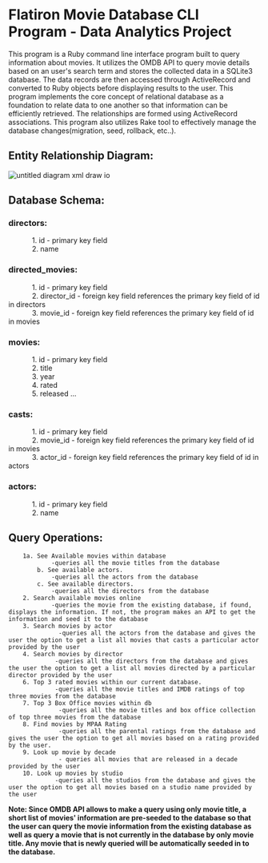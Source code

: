# Flatiron Movie Database CLI Program - Data Analytics Project

This program is a Ruby command line interface program built to query information about movies. It utilizes the OMDB API to query movie details based on an user's search term and stores the collected data in a SQLite3 database. The data records are then accessed through ActiveRecord and converted to Ruby objects before displaying results to the user. This program implements the core concept of relational database as a foundation to relate data to one another so that information can be efficiently retrieved. The relationships are formed using ActiveRecord associations. This program also utilizes Rake tool to effectively manage the database changes(migration, seed, rollback, etc..).

## Entity Relationship Diagram:
![untitled diagram xml draw io](https://user-images.githubusercontent.com/24445922/39028854-e55e380c-4426-11e8-88cf-d2ab005d6b76.png)


## Database Schema:
### directors:  <br />
&nbsp;&nbsp;&nbsp;&nbsp;&nbsp;&nbsp;&nbsp;&nbsp;&nbsp;&nbsp;&nbsp;&nbsp;1. id - primary key field <br />
&nbsp;&nbsp;&nbsp;&nbsp;&nbsp;&nbsp;&nbsp;&nbsp;&nbsp;&nbsp;&nbsp;&nbsp;2. name <br />
### directed_movies: <br />
&nbsp;&nbsp;&nbsp;&nbsp;&nbsp;&nbsp;&nbsp;&nbsp;&nbsp;&nbsp;&nbsp;&nbsp;1. id - primary key field <br />
&nbsp;&nbsp;&nbsp;&nbsp;&nbsp;&nbsp;&nbsp;&nbsp;&nbsp;&nbsp;&nbsp;&nbsp;2. director_id - foreign key field references the primary key field of id in directors <br />
&nbsp;&nbsp;&nbsp;&nbsp;&nbsp;&nbsp;&nbsp;&nbsp;&nbsp;&nbsp;&nbsp;&nbsp;3. movie_id - foreign key field references the primary key field of id in movies <br />
### movies: <br />
&nbsp;&nbsp;&nbsp;&nbsp;&nbsp;&nbsp;&nbsp;&nbsp;&nbsp;&nbsp;&nbsp;&nbsp;1. id - primary key field <br />
&nbsp;&nbsp;&nbsp;&nbsp;&nbsp;&nbsp;&nbsp;&nbsp;&nbsp;&nbsp;&nbsp;&nbsp;2. title <br />
&nbsp;&nbsp;&nbsp;&nbsp;&nbsp;&nbsp;&nbsp;&nbsp;&nbsp;&nbsp;&nbsp;&nbsp;3. year <br />
&nbsp;&nbsp;&nbsp;&nbsp;&nbsp;&nbsp;&nbsp;&nbsp;&nbsp;&nbsp;&nbsp;&nbsp;4. rated <br />
&nbsp;&nbsp;&nbsp;&nbsp;&nbsp;&nbsp;&nbsp;&nbsp;&nbsp;&nbsp;&nbsp;&nbsp;5. released ... <br />
### casts: <br />
&nbsp;&nbsp;&nbsp;&nbsp;&nbsp;&nbsp;&nbsp;&nbsp;&nbsp;&nbsp;&nbsp;&nbsp;1. id - primary key field <br />
&nbsp;&nbsp;&nbsp;&nbsp;&nbsp;&nbsp;&nbsp;&nbsp;&nbsp;&nbsp;&nbsp;&nbsp;2. movie_id - foreign key field references the primary key field of id in movies <br />
&nbsp;&nbsp;&nbsp;&nbsp;&nbsp;&nbsp;&nbsp;&nbsp;&nbsp;&nbsp;&nbsp;&nbsp;3. actor_id - foreign key field references the primary key field of id in actors <br />
### actors: <br />
&nbsp;&nbsp;&nbsp;&nbsp;&nbsp;&nbsp;&nbsp;&nbsp;&nbsp;&nbsp;&nbsp;&nbsp;1. id - primary key field <br />
&nbsp;&nbsp;&nbsp;&nbsp;&nbsp;&nbsp;&nbsp;&nbsp;&nbsp;&nbsp;&nbsp;&nbsp;2. name <br />

## Query Operations:
		1a. See Available movies within database
				-queries all the movie titles from the database
			b. See available actors.
				-queries all the actors from the database
			c. See available directors.
				-queries all the directors from the database
		2. Search available movies online
		    	-queries the movie from the existing database, if found, displays the information. If not, the program makes an API to get the information and seed it to the database
		3. Search movies by actor
				  -queries all the actors from the database and gives the user the option to get a list all movies that casts a particular actor provided by the user
		4. Search movies by director
				 -queries all the directors from the database and gives the user the option to get a list all movies directed by a particular director provided by the user
		6. Top 3 rated movies within our current database.
				 -queries all the movie titles and IMDB ratings of top three movies from the database
		7. Top 3 Box Office movies within db
				  -queries all the movie titles and box office collection of top three movies from the database
		8. Find movies by MPAA Rating
		          -queries all the parental ratings from the database and gives the user the option to get all movies based on a rating provided by the user.
		9. Look up movie by decade
		          -	queries all movies that are released in a decade provided by the user
		10. Look up movies by studio
		         -queries all the studios from the database and gives the user the option to get all movies based on a studio name provided by the user

**Note: Since OMDB API allows to make a query using only movie title, a short list of movies' information are pre-seeded to the database so that the user can query the movie information from the existing database as well as query a movie that is not currently in the database by only movie title. Any movie that is newly queried will be automatically seeded in to the database.**
